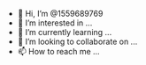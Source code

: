 - 👋 Hi, I’m @1559689769
- 👀 I’m interested in ...
- 🌱 I’m currently learning ...
- 💞️ I’m looking to collaborate on ...
- 📫 How to reach me ...

<!---
1559689769/1559689769 is a ✨ special ✨ repository because its `README.md` (this file) appears on your GitHub profile.
You can click the Preview link to take a look at your changes.
--->
